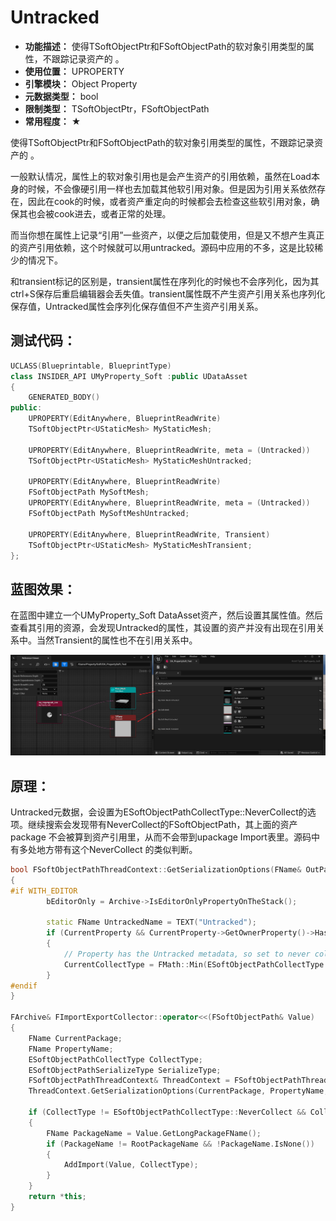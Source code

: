 ﻿# Untracked

- **功能描述：** 使得TSoftObjectPtr和FSoftObjectPath的软对象引用类型的属性，不跟踪记录资产的 。
- **使用位置：** UPROPERTY
- **引擎模块：** Object Property
- **元数据类型：** bool
- **限制类型：** TSoftObjectPtr，FSoftObjectPath
- **常用程度：** ★

使得TSoftObjectPtr和FSoftObjectPath的软对象引用类型的属性，不跟踪记录资产的 。

一般默认情况，属性上的软对象引用也是会产生资产的引用依赖，虽然在Load本身的时候，不会像硬引用一样也去加载其他软引用对象。但是因为引用关系依然存在，因此在cook的时候，或者资产重定向的时候都会去检查这些软引用对象，确保其也会被cook进去，或者正常的处理。

而当你想在属性上记录“引用”一些资产，以便之后加载使用，但是又不想产生真正的资产引用依赖，这个时候就可以用untracked。源码中应用的不多，这是比较稀少的情况下。

和transient标记的区别是，transient属性在序列化的时候也不会序列化，因为其ctrl+S保存后重启编辑器会丢失值。transient属性既不产生资产引用关系也序列化保存值，Untracked属性会序列化保存值但不产生资产引用关系。

## 测试代码：

```cpp
UCLASS(Blueprintable, BlueprintType)
class INSIDER_API UMyProperty_Soft :public UDataAsset
{
	GENERATED_BODY()
public:
	UPROPERTY(EditAnywhere, BlueprintReadWrite)
	TSoftObjectPtr<UStaticMesh> MyStaticMesh;

	UPROPERTY(EditAnywhere, BlueprintReadWrite, meta = (Untracked))
	TSoftObjectPtr<UStaticMesh> MyStaticMeshUntracked;

	UPROPERTY(EditAnywhere, BlueprintReadWrite)
	FSoftObjectPath MySoftMesh;
	UPROPERTY(EditAnywhere, BlueprintReadWrite, meta = (Untracked))
	FSoftObjectPath MySoftMeshUntracked;

	UPROPERTY(EditAnywhere, BlueprintReadWrite, Transient)
	TSoftObjectPtr<UStaticMesh> MyStaticMeshTransient;
};
```

## 蓝图效果：

在蓝图中建立一个UMyProperty_Soft DataAsset资产，然后设置其属性值。然后查看其引用的资源，会发现Untracked的属性，其设置的资产并没有出现在引用关系中。当然Transient的属性也不在引用关系中。

![Untitled](Untitled.png)

## 原理：

Untracked元数据，会设置为ESoftObjectPathCollectType::NeverCollect的选项。继续搜索会发现带有NeverCollect的FSoftObjectPath，其上面的资产package 不会被算到资产引用里，从而不会带到upackage Import表里。源码中有多处地方带有这个NeverCollect 的类似判断。

```cpp
bool FSoftObjectPathThreadContext::GetSerializationOptions(FName& OutPackageName, FName& OutPropertyName, ESoftObjectPathCollectType& OutCollectType, ESoftObjectPathSerializeType& OutSerializeType, FArchive* Archive) const
{
#if WITH_EDITOR
		bEditorOnly = Archive->IsEditorOnlyPropertyOnTheStack();

		static FName UntrackedName = TEXT("Untracked");
		if (CurrentProperty && CurrentProperty->GetOwnerProperty()->HasMetaData(UntrackedName))
		{
			// Property has the Untracked metadata, so set to never collect references if it's higher than NeverCollect
			CurrentCollectType = FMath::Min(ESoftObjectPathCollectType::NeverCollect, CurrentCollectType);
		}
#endif
}

FArchive& FImportExportCollector::operator<<(FSoftObjectPath& Value)
{
	FName CurrentPackage;
	FName PropertyName;
	ESoftObjectPathCollectType CollectType;
	ESoftObjectPathSerializeType SerializeType;
	FSoftObjectPathThreadContext& ThreadContext = FSoftObjectPathThreadContext::Get();
	ThreadContext.GetSerializationOptions(CurrentPackage, PropertyName, CollectType, SerializeType, this);

	if (CollectType != ESoftObjectPathCollectType::NeverCollect && CollectType != ESoftObjectPathCollectType::NonPackage)
	{
		FName PackageName = Value.GetLongPackageFName();
		if (PackageName != RootPackageName && !PackageName.IsNone())
		{
			AddImport(Value, CollectType);
		}
	}
	return *this;
}
```